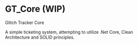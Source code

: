 # GT_Core (WIP)
Glitch Tracker Core

A simple ticketing system, attempting to utilize .Net Core, Clean Architecture and SOLID principles.
